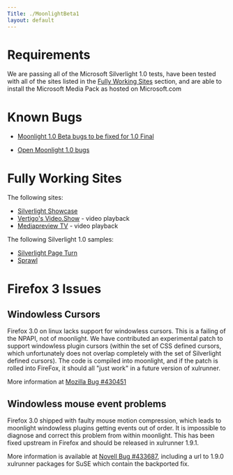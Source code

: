 ```yaml
---
Title: ./MoonlightBeta1
layout: default
---
```


Requirements
============

We are passing all of the Microsoft Silverlight 1.0 tests, have been
tested with all of the sites listed in the [Fully Working
Sites](#{{site.url}}/Fully_Working_Sites "wikilink") section, and are able to install
the Microsoft Media Pack as hosted on Microsoft.com

Known Bugs
==========

-   [Moonlight 1.0 Beta bugs to be fixed for 1.0
    Final](http://bugzilla.novell.com/buglist.cgi?query_format=advanced&classification=Mono&product=Moonlight&target_milestone=1.0.0&bug_status=NEW&bug_status=ASSIGNED&bug_status=NEEDINFO&bug_status=REOPENED&bugidtype=include&chfieldto=Now&cmdtype=doit)

-   [Open Moonlight 1.0
    bugs](http://bugzilla.novell.com/buglist.cgi?bug_status=NEW&bug_status=ASSIGNED&bug_status=NEEDINFO&bug_status=REOPENED&chfieldto=Now&classification=Mono&emailassigned_to1=1&emailassigned_to2=1&emailcc2=1&emailqa_contact2=1&emailreporter2=1&field-1-0-0=bug_status&field-1-1-0=classification&field-1-2-0=product&product=Moonlight%20&query_format=advanced&type-1-0-0=anyexact&type-1-1-0=anyexact&type-1-2-0=anyexact&value-1-0-0=NEW%2CASSIGNED%2CNEEDINFO%2CREOPENED&value-1-1-0=Mono&value-1-2-0=Moonlight%20&order=bugs.bug_id%20&query_based_on=Moonlight)

Fully Working Sites
===================

The following sites:

-   [Silverlight Showcase](http://silverlight.net/Showcase)
-   [Vertigo's Video.Show](http://videoshow.vertigo.com) - video
    playback
-   [Mediapreview TV](http://mediapreview.tv) - video playback

The following Silverlight 1.0 samples:

-   [Silverlight Page
    Turn](http://silverlight.net/samples/1.0/Page-Turn/default.html)
-   [Sprawl](http://silverlight.net/samples/1.0/Sprawl/default.html)

Firefox 3 Issues
================

Windowless Cursors
------------------

Firefox 3.0 on linux lacks support for windowless cursors. This is a
failing of the NPAPI, not of moonlight. We have contributed an
experimental patch to support windowless plugin cursors (within the set
of CSS defined cursors, which unfortunately does not overlap completely
with the set of Silverlight defined cursors). The code is compiled into
moonlight, and if the patch is rolled into FireFox, it should all "just
work" in a future version of xulrunner.

More information at [Mozilla Bug
\#430451](https://bugzilla.mozilla.org/show_bug.cgi?id=430451)

Windowless mouse event problems
-------------------------------

Firefox 3.0 shipped with faulty mouse motion compression, which leads to
moonlight windowless plugins getting events out of order. It is
impossible to diagnose and correct this problem from within moonlight.
This has been fixed upstream in Firefox and should be released in
xulrunner 1.9.1.

More information is available at [Novell Bug
\#433687](https://bugzilla.novell.com/show_bug.cgi?id=433687), including
a url to 1.9.0 xulrunner packages for SuSE which contain the backported
fix.
